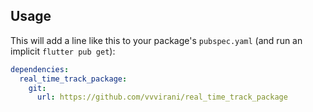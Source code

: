 ## Usage

This will add a line like this to your package's `pubspec.yaml` (and run an implicit `flutter pub get`):

```yaml
dependencies:
  real_time_track_package:
    git:
      url: https://github.com/vvvirani/real_time_track_package
```
